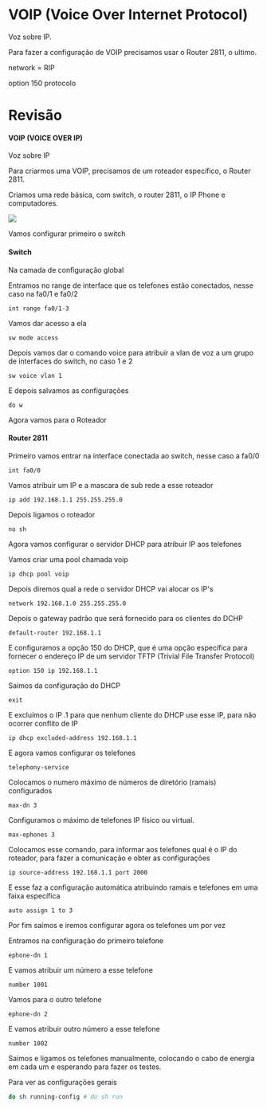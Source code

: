 # VOIP (Voice Over Internet Protocol)

Voz sobre IP.

Para fazer a configuração de VOIP precisamos usar o Router 2811, o ultimo.

network = RIP

option 150 protocolo


# Revisão

#### VOIP (VOICE OVER IP)
Voz sobre IP

Para criarmos uma VOIP, precisamos de um roteador específico, o Router 2811.

Criamos uma rede básica, com switch, o router 2811, o IP Phone e computadores.

![](voip.png)

Vamos configurar primeiro o switch

#### Switch

Na camada de configuração global

Entramos no range de interface que os telefones estão conectados, nesse caso na fa0/1 e fa0/2

```
int range fa0/1-3
```

Vamos dar acesso a ela

```
sw mode access
```

Depois vamos dar o comando voice para atribuir a vlan de voz a um grupo de interfaces do switch, no caso 1 e 2

```
sw voice vlan 1
```

E depois salvamos as configurações

```
do w
```

Agora vamos para o Roteador

#### Router 2811

Primeiro vamos entrar na interface conectada ao switch, nesse caso a fa0/0

```
int fa0/0
```

Vamos atribuir um IP e a mascara de sub rede a esse roteador

```
ip add 192.168.1.1 255.255.255.0
```

Depois ligamos o roteador

```
no sh
```

Agora vamos configurar o servidor DHCP para atribuir IP aos telefones

Vamos criar uma pool chamada voip

```
ip dhcp pool voip
```

Depois diremos qual a rede o servidor DHCP vai alocar os IP's

```
network 192.168.1.0 255.255.255.0
```

Depois o gateway padrão que será fornecido para os clientes do DCHP

```
default-router 192.168.1.1
```

E configuramos a opção 150 do DHCP, que é uma opção específica para fornecer o endereço IP de um servidor TFTP (Trivial File Transfer Protocol)

```
option 150 ip 192.168.1.1
```

Saímos da configuração do DHCP

```
exit
```

E excluímos o IP .1 para que nenhum cliente do DHCP use esse IP, para não ocorrer conflito de IP

```
ip dhcp excluded-address 192.168.1.1
```


E agora vamos configurar os telefones

```
telephony-service
```

Colocamos o numero máximo de números de diretório (ramais) configurados

```
max-dn 3
```

Configuramos o máximo de telefones IP físico ou virtual.

```
max-ephones 3
```

Colocamos esse comando, para informar aos telefones qual é o IP do roteador, para fazer a comunicação e obter as configurações

```
ip source-address 192.168.1.1 port 2000
```

E esse faz a configuração automática atribuindo ramais e telefones em uma faixa específica

```
auto assign 1 to 3
```

Por fim saímos e iremos configurar agora os telefones um por vez

Entramos na configuração do primeiro telefone

```
ephone-dn 1
```

E vamos atribuir um número a esse telefone

```
number 1001
```

Vamos para o outro telefone 

```
ephone-dn 2
```

E vamos atribuir outro número a esse telefone

```
number 1002
```

Saímos e ligamos os telefones manualmente, colocando o cabo de energia em cada um e esperando para fazer os testes.

Para ver as configurações gerais

```zsh
do sh running-config # do sh run
```

